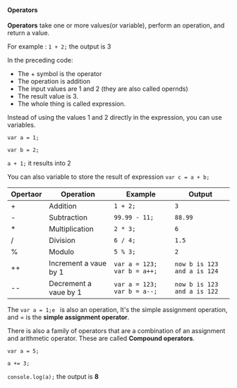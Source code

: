#### Operators

**Operators** take one or more values(or variable), perform an operation, and return a value.

For example : `1 + 2;` the output is 3

In the preceding code:

+ The + symbol is the operator
+ The operation is addition
+ The input values are 1 and 2 (they are also called opernds)
+ The result value is 3.
+ The whole thing is called expression.

Instead of using the values 1 and 2 directly in the expression, you can use variables.

`var a = 1;`

`var b = 2;`

`a + 1;` it results into 2 

You can also variable to store the result of expression  `var c = a + b;` 


|**Opertaor**|**Operation**|**Example**|**Output**|
|------------|------------|------------|----------|
|+| Addition |`1 + 2;`|`3`|
|-| Subtraction|`99.99 - 11;`|`88.99`|
|*| Multiplication |`2 * 3;`|`6`|
|/| Division |`6 / 4;`|`1.5`|
|%| Modulo |`5 % 3;`|`2`|
|++| Increment a vaue by 1 |`var a = 123;`  `var b = a++;`|`now b is 123 and a is 124`|
|--| Decrement a vaue by 1 |`var a = 123;`  `var b = a--;`|`now b is 123 and a is 122`|


The `var a = 1;e ` is also an operation, It's the simple assignment operation, and = is the **simple assignment operator**.


There is also a family of operators that are a combination of an assignment and arithmetic operator. These are called **Compound operators**.

`var a = 5;`

`a += 3;`

`console.log(a);` the output is **8**



